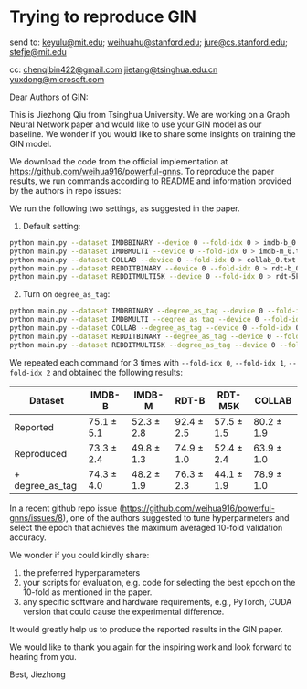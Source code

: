 # Trying to reproduce GIN

send to: keyulu@mit.edu; weihuahu@stanford.edu; jure@cs.stanford.edu; stefje@mit.edu

cc: chenqibin422@gmail.com jietang@tsinghua.edu.cn yuxdong@microsoft.com

Dear Authors of GIN:

This is Jiezhong Qiu from Tsinghua University. We are working on a Graph Neural Network paper and would like to use your GIN model as our baseline. We wonder if you would like to share some insights on training the GIN model.

We download the code from the official implementation at https://github.com/weihua916/powerful-gnns. To reproduce the paper results, we run commands according to README and information provided by the authors in repo issues:

We run the following two settings, as suggested in the paper.

1. Default setting: 
```bash
python main.py --dataset IMDBBINARY --device 0 --fold-idx 0 > imdb-b_0.txt
python main.py --dataset IMDBMULTI --device 0 --fold-idx 0 > imdb-m_0.txt
python main.py --dataset COLLAB --device 0 --fold-idx 0 > collab_0.txt
python main.py --dataset REDDITBINARY --device 0 --fold-idx 0 > rdt-b_0.txt
python main.py --dataset REDDITMULTI5K --device 0 --fold-idx 0 > rdt-5k_0.txt
```
2. Turn on `degree_as_tag`:
```bash
python main.py --dataset IMDBBINARY --degree_as_tag --device 0 --fold-idx 0 > imdb-b_0.txt
python main.py --dataset IMDBMULTI --degree_as_tag --device 0 --fold-idx 0 > imdb-m_0.txt
python main.py --dataset COLLAB --degree_as_tag --device 0 --fold-idx 0 > collab_0.txt
python main.py --dataset REDDITBINARY --degree_as_tag --device 0 --fold-idx 0 > rdt-b_0.txt
python main.py --dataset REDDITMULTI5K --degree_as_tag --device 0 --fold-idx 0 > rdt-5k_0.txt
```

We repeated each command for 3 times with `--fold-idx 0`, `--fold-idx 1`, `--fold-idx 2` and obtained the following results:

| Dataset         | IMDB-B     | IMDB-M     | RDT-B      | RDT-M5K    | COLLAB     |
|-----------------|------------|------------|------------|------------|------------|
| Reported        | 75.1 ± 5.1 | 52.3 ± 2.8 | 92.4 ± 2.5 | 57.5 ± 1.5 | 80.2 ± 1.9 |
| Reproduced      | 73.3 ± 2.4 | 49.8 ± 1.3 | 74.9 ± 1.0 | 52.4 ± 2.4 | 63.9 ± 1.0 |
| + degree_as_tag | 74.3 ± 4.0 | 48.2 ± 1.9 | 76.3 ± 2.3 | 44.1 ± 1.9 | 78.9 ± 1.0 |

In a recent github repo issue (https://github.com/weihua916/powerful-gnns/issues/8), one of the authors suggested to tune hyperparmeters and select the epoch that achieves the maximum averaged 10-fold validation accuracy.

We wonder if you could kindly share:

1. the preferred hyperparameters
2. your scripts for evaluation, e.g. code for selecting the best epoch on the 10-fold as mentioned in the paper.
3. any specific software and hardware requirements, e.g., PyTorch, CUDA version that could cause the experimental difference.

It would greatly help us to produce the reported results in the GIN paper.

We would like to thank you again for the inspiring work and look forward to hearing from you.

Best,
Jiezhong
